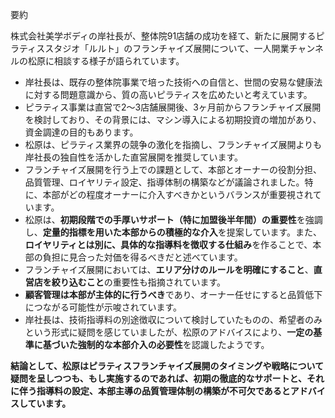 要約

株式会社美学ボディの岸社長が、整体院91店舗の成功を経て、新たに展開するピラティススタジオ「ルルト」のフランチャイズ展開について、一人開業チャンネルの松原に相談する様子が語られています。

- 岸社長は、既存の整体院事業で培った技術への自信と、世間の安易な健康法に対する問題意識から、質の高いピラティスを広めたいと考えています。
- ピラティス事業は直営で2～3店舗展開後、3ヶ月前からフランチャイズ展開を検討しており、その背景には、マシン導入による初期投資の増加があり、資金調達の目的もあります。
- 松原は、ピラティス業界の競争の激化を指摘し、フランチャイズ展開よりも岸社長の独自性を活かした直営展開を推奨しています。
- フランチャイズ展開を行う上での課題として、本部とオーナーの役割分担、品質管理、ロイヤリティ設定、指導体制の構築などが議論されました。特に、本部がどの程度オーナーに介入すべきかというバランスが重要視されています。
- 松原は、**初期段階での手厚いサポート（特に加盟後半年間）の重要性**を強調し、**定量的指標を用いた本部からの積極的な介入**を提案しています。また、**ロイヤリティとは別に、具体的な指導料を徴収する仕組み**を作ることで、本部の負担に見合った対価を得るべきだと述べています。
- フランチャイズ展開においては、**エリア分けのルールを明確にすること**、**直営店を絞り込むこと**の重要性も指摘されています。
- **顧客管理は本部が主体的に行うべき**であり、オーナー任せにすると品質低下につながる可能性が示唆されています。
- 岸社長は、技術指導料の別途徴収について検討していたものの、希望者のみという形式に疑問を感じていましたが、松原のアドバイスにより、**一定の基準に基づいた強制的な本部介入の必要性**を認識したようです。

**結論として、松原はピラティスフランチャイズ展開のタイミングや戦略について疑問を呈しつつも、もし実施するのであれば、初期の徹底的なサポートと、それに伴う指導料の設定、本部主導の品質管理体制の構築が不可欠であるとアドバイスしています。**